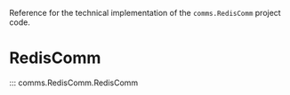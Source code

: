 
Reference for the technical implementation of the
`comms.RedisComm` project code.

# RedisComm
::: comms.RedisComm.RedisComm